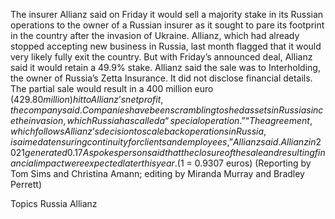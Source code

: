 The insurer Allianz said on Friday it would sell a majority stake in its Russian operations to the owner of a Russian insurer as it sought to pare its footprint in the country after the invasion of Ukraine.
Allianz, which had already stopped accepting new business in Russia, last month flagged that it would very likely fully exit the country.
But with Friday’s announced deal, Allianz said it would retain a 49.9% stake.
Allianz said the sale was to Interholding, the owner of Russia’s Zetta Insurance. It did not disclose financial details.
The partial sale would result in a 400 million euro ($429.80 million) hit to Allianz’s net profit, the company said.
Companies have been scrambling to shed assets in Russia since the invasion, which Russia has called a “special operation.”
“The agreement, which follows Allianz’s decision to scale back operations in Russia, is aimed at ensuring continuity for clients and employees,” Allianz said.
Allianz in 2021 generated 0.17% of revenues from its Russian operations.
A spokesperson said that the closure of the sale and resulting financial impact were expected later this year.
($1 = 0.9307 euros)
(Reporting by Tom Sims and Christina Amann; editing by Miranda Murray and Bradley Perrett)

Topics
Russia
Allianz
